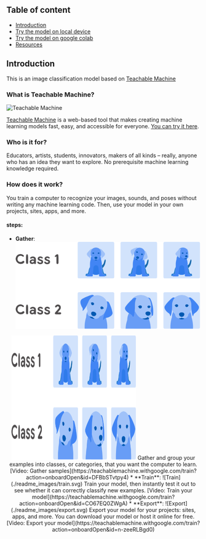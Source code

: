 ## Table of content
* [Introduction](#intro)
* [Try the model on local device](#local_device_instalion)
* [Try the model on google colab](#google_colab)
* [Resources](#ref)


## Introduction
This is an image classification model based on [Teachable Machine](https://teachablemachine.withgoogle.com/)

### What is Teachable Machine?

![Teachable Machine](./readme_images/teachablemachine.gif)

[Teachable Machine](https://teachablemachine.withgoogle.com/) is a web-based tool that makes creating machine learning models fast, easy, and accessible for everyone. [You can try it here](https://teachablemachine.withgoogle.com/).

### Who is it for?
Educators, artists, students, innovators, makers of all kinds – really, anyone who has an idea they want to explore. No prerequisite machine learning knowledge required.

### How does it work?
You train a computer to recognize your images, sounds, and poses without writing any machine learning code. Then, use your model in your own projects, sites, apps, and more.
#### steps:
* **Gather**:
  ![Gather](./readme_images/collect.svg)
<p align="center">
  <img src="./readme_images/collect.svg" width="324" height="324"
</p>
  Gather and group your examples into classes, or categories, that you want the computer to learn.
  [Video: Gather samples](https://teachablemachine.withgoogle.com/train?action=onboardOpen&id=DFBbSTvtpy4)
* **Train**:
  ![Train](./readme_images/train.svg) Train your model, then instantly test it out to see whether it can correctly classify new examples.
  [Video: Train your model](https://teachablemachine.withgoogle.com/train?action=onboardOpen&id=CO67EQ0ZWgA)
* **Export**:
  ![Export](./readme_images/export.svg)
  Export your model for your projects: sites, apps, and more. You can download your model or host it online for free.
  [Video: Export your model](https://teachablemachine.withgoogle.com/train?action=onboardOpen&id=n-zeeRLBgd0)

